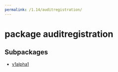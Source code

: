 ```yaml
---
permalink: /1.14/auditregistration/
---
```


# package auditregistration



## Subpackages

* [v1alpha1](auditregistration-v1alpha1.md)